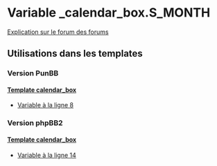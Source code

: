 # Variable _calendar_box.S_MONTH
[Explication sur le forum des forums](http://forum.forumactif.com/t294113-listing-des-variables#_calendar_box.S_MONTH)
## Utilisations dans les templates
### Version PunBB
#### [Template calendar_box](punbb/calendar_box.md)
* [Variable à la ligne 8](../punbb/calendar_box.tpl#L8)
### Version phpBB2
#### [Template calendar_box](subsilver/calendar_box.md)
* [Variable à la ligne 14](../subsilver/calendar_box.tpl#L14)